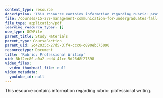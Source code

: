 ```yaml
---
content_type: resource
description: 'This resource contains information regarding rubric: professional writing.'
file: /courses/15-279-management-communication-for-undergraduates-fall-2012/8bf2ec80a0a2edd441ce5d26d8f27598_MIT15_279F12_rubrcWrtng.pdf
file_type: application/pdf
learning_resource_types: []
ocw_type: OCWFile
parent_title: Study Materials
parent_type: CourseSection
parent_uid: 2c42035c-27d5-37f4-ccc0-c890eb375090
resourcetype: Document
title: 'Rubric: Professional Writing'
uid: 8bf2ec80-a0a2-edd4-41ce-5d26d8f27598
video_files:
  video_thumbnail_file: null
video_metadata:
  youtube_id: null
---
```

This resource contains information regarding rubric: professional writing.

